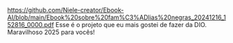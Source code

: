 https://github.com/Niele-creator/Ebook-AI/blob/main/Ebook%20sobre%20fam%C3%ADlias%20negras_20241216_152816_0000.pdf
Esse é o projeto que eu mais gostei de fazer da DIO.
Maravilhoso 2025 para vocês! 
